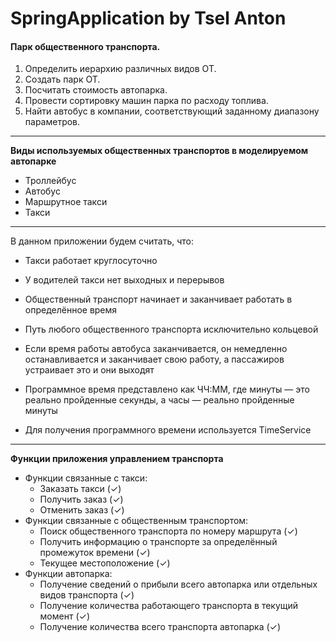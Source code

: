 # SpringApplication by Tsel Anton

#### Парк общественного транспорта. 
1. Определить иерархию различных видов ОТ.  
2. Создать парк ОТ.  
3. Посчитать стоимость автопарка.  
4. Провести сортировку машин парка по расходу топлива.  
5. Найти автобус в компании, соответствующий заданному диапазону параметров.  
----
**Виды используемых общественных транспортов в моделируемом автопарке**

* Троллейбус
* Автобус
* Маршрутное такси
* Такси  
----  
В данном приложении будем считать, что:  
* Такси работает круглосуточно
* У водителей такси нет выходных и перерывов
  
  
* Общественный транспорт начинает и заканчивает работать в определённое время
* Путь любого общественного транспорта исключительно кольцевой
* Если время работы автобуса заканчивается, он немедленно останавливается и 
заканчивает свою работу, а пассажиров устраивает это и они выходят
  
  
* Программное время представлено как ЧЧ:ММ, где минуты — это реально пройденные 
секунды, а часы — реально пройденные минуты
* Для получения программного времени используется TimeService
----  
**Функции приложения управлением транспорта**
* Функции связанные с такси:
    * Заказать такси (✓)
    * Получить заказ (✓)
    * Отменить заказ (✓)
* Функции связанные с общественным транспортом:
    * Поиск общественного транспорта по номеру маршрута (✓)
    * Получить информацию о транспорте за определённый промежуток времени (✓)
    * Текущее местоположение (✓)
* Функции автопарка:
    * Получение сведений о прибыли всего автопарка 
    или отдельных видов транспорта (✓)
    * Получение количества работающего транспорта в текущий момент (✓)
    * Получение количества всего транспорта автопарка (✓)